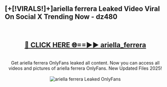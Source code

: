 <h2>[+[!VIRALS!]+]ariella ferrera Leaked Video Viral On Social X Trending Now - dz480</h2>
<br>
<div align="center">
<h2><a href="https://libra.edu.pl?ariella_ferrera" rel="nofollow">🔴 CLICK HERE 🌐==►► ariella_ferrera</a></h2>
<br>
Get ariella ferrera OnlyFans leaked all content. Now you can access all videos and pictures of ariella ferrera OnlyFans. New Updated Files 2025!
<br>
<br>
<a href="https://libra.edu.pl?ariella_ferrera" rel="nofollow" data-target="animated-image.originalLink"><img src="https://i.ibb.co.com/WyWwxjT/player-gif2.gif" alt="ariella ferrera Leaked OnlyFans" style="max-width: 100%; display: inline-block;" data-target="animated-image.originalImage"></a>
</div>
<br>